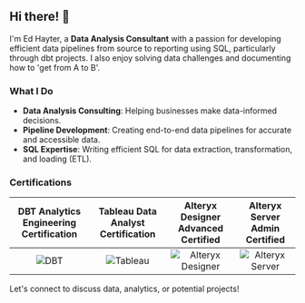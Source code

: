 ## Hi there! 👋

I'm Ed Hayter, a **Data Analysis Consultant** with a passion for developing efficient data pipelines from source to reporting using SQL, particularly through dbt projects. I also enjoy solving data challenges and documenting how to 'get from A to B'.

### What I Do

- **Data Analysis Consulting**: Helping businesses make data-informed decisions.
- **Pipeline Development**: Creating end-to-end data pipelines for accurate and accessible data.
- **SQL Expertise**: Writing efficient SQL for data extraction, transformation, and loading (ETL).

### Certifications

| DBT Analytics Engineering Certification | Tableau Data Analyst Certification | Alteryx Designer Advanced Certified | Alteryx Server Admin Certified |
|:-:|:-:|:-:|:-:|
| ![DBT](https://api.accredible.com/v1/frontend/credential_website_embed_image/badge/108087657) | ![Tableau](https://github.com/user-attachments/assets/c3cb6559-22ed-4d4b-bdf9-e5db9eb22d96) | ![Alteryx Designer](https://github.com/user-attachments/assets/14ad8ad2-999c-4f5f-be25-dbceefa151a7) | ![Alteryx Server](https://github.com/user-attachments/assets/f377cdef-f01d-4abc-bc2b-b3e95d76c5ff) |


Let's connect to discuss data, analytics, or potential projects!

